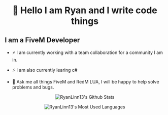 <h1 align="center">👋 Hello I am Ryan and I write code things
 
## I am a FiveM Developer 
- ⚡ I am currently working with a team collaboration for a community I am in.
- ⚡ I am also currently learing c#

- 💬 Ask me all things FiveM and RedM LUA, I will be happy to help solve problems and bugs.
<p align="center">
  <img align="center" alt="RyanLinn13's Github Stats" src="https://github-readme-stats.anuraghazra1.vercel.app/api?username=ryanlinn13&show_icons=true&include_all_commits=true&bg_color=30,434343,000000&title_color=fe428e&text_color=f1f1eb"  />
</p>
<p align="center">
  <img align="center" alt="RyanLinn13's Most Used Languages" src="https://github-readme-stats.vercel.app/api?username=ryanlinn13&show_icons=true&count_private=true&bg_color=30,434343,000000&title_color=fe428e&text_color=f1f1eb"  />
</p>
